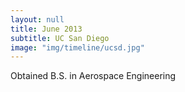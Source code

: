 ```yaml
---
layout: null
title: June 2013
subtitle: UC San Diego
image: "img/timeline/ucsd.jpg"
---
```

Obtained B.S. in Aerospace Engineering